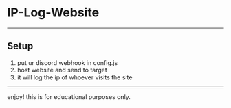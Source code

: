 # IP-Log-Website

---

## Setup
1. put ur discord webhook in config.js
2. host website and send to target
3. it will log the ip of whoever visits the site

---

enjoy! this is for educational purposes only.
